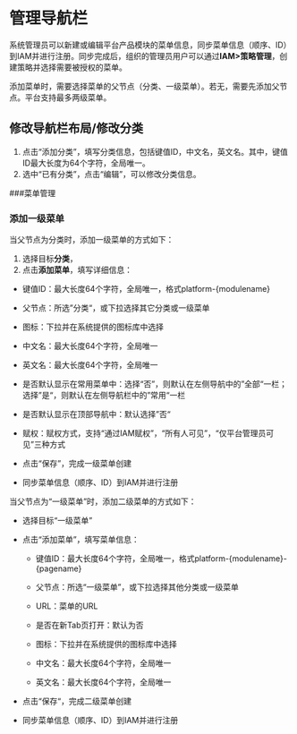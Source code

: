 # 管理导航栏

系统管理员可以新建或编辑平台产品模块的菜单信息，同步菜单信息（顺序、ID）到IAM并进行注册。同步完成后，组织的管理员用户可以通过**IAM>策略管理**，创建策略并选择需要被授权的菜单。

添加菜单时，需要选择菜单的父节点（分类、一级菜单）。若无，需要先添加父节点。平台支持最多两级菜单。

## 修改导航栏布局/修改分类

1. 点击“添加分类”，填写分类信息，包括键值ID，中文名，英文名。其中，键值ID最大长度为64个字符，全局唯一。
2. 选中“已有分类”，点击“编辑”，可以修改分类信息。

###菜单管理


### 添加一级菜单

当父节点为分类时，添加一级菜单的方式如下：

1. 选择目标**分类**，
2. 点击**添加菜单**，填写详细信息：

  - 键值ID：最大长度64个字符，全局唯一，格式platform-{modulename}
  - 父节点：所选”分类“，或下拉选择其它分类或一级菜单
  - 图标：下拉并在系统提供的图标库中选择
  - 中文名：最大长度64个字符，全局唯一
  - 英文名：最大长度64个字符，全局唯一
  - 是否默认显示在常用菜单中：选择“否”，则默认在左侧导航中的”全部“一栏；选择”是“，则默认在左侧导航栏中的”常用“一栏

  - 是否默认显示在顶部导航中：默认选择”否“

  - 赋权：赋权方式，支持“通过IAM赋权”，“所有人可见”，“仅平台管理员可见”三种方式

  - 点击“保存”，完成一级菜单创建

  - 同步菜单信息（顺序、ID）到IAM并进行注册

当父节点为“一级菜单”时，添加二级菜单的方式如下：

- 选择目标“一级菜单”

- 点击“添加菜单”，填写菜单信息：

  + 键值ID：最大长度64个字符，全局唯一，格式platform-{modulename}-{pagename}

  + 父节点：所选“一级菜单”，或下拉选择其他分类或一级菜单

  + URL：菜单的URL

  + 是否在新Tab页打开：默认为否

  + 图标：下拉并在系统提供的图标库中选择

  + 中文名：最大长度64个字符，全局唯一

  + 英文名：最大长度64个字符，全局唯一

- 点击“保存“，完成二级菜单创建

- 同步菜单信息（顺序、ID）到IAM并进行注册
